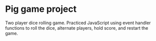 # Pig game project

Two player dice rolling game. Practiced JavaScript using event handler functions to roll the dice, alternate players, hold score, and restart the game.
